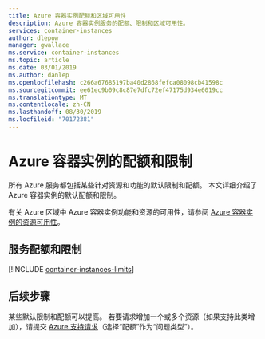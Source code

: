 ```yaml
---
title: Azure 容器实例配额和区域可用性
description: Azure 容器实例服务的配额、限制和区域可用性。
services: container-instances
author: dlepow
manager: gwallace
ms.service: container-instances
ms.topic: article
ms.date: 03/01/2019
ms.author: danlep
ms.openlocfilehash: c266a67685197ba40d2868fefca08098cb41598c
ms.sourcegitcommit: ee61ec9b09c8c87e7dfc72ef47175d934e6019cc
ms.translationtype: MT
ms.contentlocale: zh-CN
ms.lasthandoff: 08/30/2019
ms.locfileid: "70172381"
---
```

# <a name="quotas-and-limits-for-azure-container-instances"></a>Azure 容器实例的配额和限制

所有 Azure 服务都包括某些针对资源和功能的默认限制和配额。 本文详细介绍了 Azure 容器实例的默认配额和限制。

有关 Azure 区域中 Azure 容器实例功能和资源的可用性，请参阅 [Azure 容器实例的资源可用性](container-instances-region-availability.md)。

## <a name="service-quotas-and-limits"></a>服务配额和限制

[!INCLUDE [container-instances-limits](../../includes/container-instances-limits.md)]

## <a name="next-steps"></a>后续步骤

某些默认限制和配额可以提高。 若要请求增加一个或多个资源（如果支持此类增加），请提交 [Azure 支持请求][azure-support]（选择“配额”作为“问题类型”）。

<!-- LINKS - External -->
[azure-support]: https://ms.portal.azure.com/#blade/Microsoft_Azure_Support/HelpAndSupportBlade/newsupportrequest
